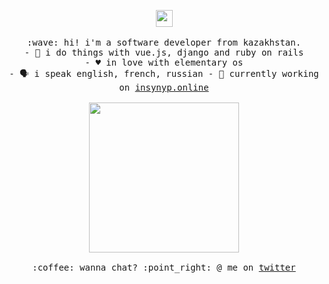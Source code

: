 <p align="center">
  <img src="https://user-images.githubusercontent.com/5679180/79618120-0daffb80-80be-11ea-819e-d2b0fa904d07.gif" width="27px">
  <br><br>
  <samp>
    :wave: hi! i'm a software developer from kazakhstan.<br>
         - 🔌️ i do things with vue.js, django and ruby on rails<br>
         - ♥️ in love with elementary os<br>
         - 🗣️ i speak english, french, russian
         - 🔭 currently working on <a href="http://insynyp.online">insynyp.online</a><br><br>
    <img src="https://i.imgur.com/kdKhgx6.gif" width="240px" align="center">
    <br><br>:coffee: wanna chat? :point_right: @ me on <a href="https://twitter.com/zshanabek">twitter</a>
  </samp>
</p>
